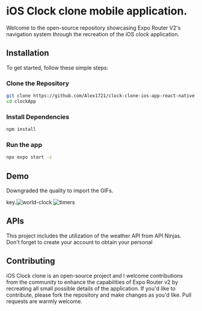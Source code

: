 # iOS Clock clone mobile application.

Welcome to the open-source repository showcasing Expo Router V2's navigation system through the recreation of the iOS clock application.

## Installation

To get started, follow these simple steps:

### Clone the Repository

```bash
git clone https://github.com/Alex1721/clock-clone-ios-app-react-native.git
cd clockApp
```

### Install Dependencies

```bash
npm install
```

### Run the app

```bash
npx expo start -c
```


## Demo

Downgraded the quality to import the GIFs.

key.![world-clock](https://github.com/Alex1721/clock-clone-ios-app-react-native/assets/73285589/7b0aaef2-3dc0-4cb0-9206-54de64a30d57)
![timers](https://github.com/Alex1721/clock-clone-ios-app-react-native/assets/73285589/3ed72f70-c1b6-4628-957d-b430766ee42b)

## APIs

This project includes the utilization of the weather API from API Ninjas. Don't forget to create your account to obtain your personal 

## Contributing

iOS Clock clone is an open-source project and I welcome contributions from the community to enhance the capabilities of Expo Router v2 by recreating all small possible details of the application. If you'd like to contribute, please fork the repository and make changes as you'd like. Pull requests are warmly welcome.
